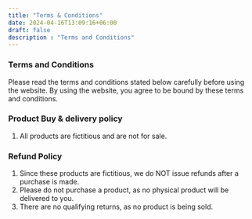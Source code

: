 ```yaml
---
title: "Terms & Conditions"
date: 2024-04-16T13:09:16+06:00
draft: false
description : "Terms and Conditions"
---
```


### Terms and Conditions

Please read the terms and conditions stated below carefully before using the website. By using the website, you agree to be bound by these terms and conditions.

### Product Buy & delivery policy

1) All products are fictitious and are not for sale.

### Refund Policy

1) Since these products are fictitious, we do NOT issue refunds after a purchase is made.
2) Please do not purchase a product, as no physical product will be delivered to you.
3) There are no qualifying returns, as no product is being sold.
